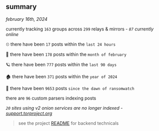 
## summary
_february 16th, 2024_

currently tracking `163` groups across `299` relays & mirrors - _`87` currently online_

⏲ there have been `17` posts within the `last 24 hours`

🦈 there have been `178` posts within the `month of february`

🪐 there have been `777` posts within the `last 90 days`

🏚 there have been `371` posts within the `year of 2024`

🦕 there have been `9653` posts `since the dawn of ransomwatch`

there are `96` custom parsers indexing posts

_`20` sites using v2 onion services are no longer indexed - [support.torproject.org](https://support.torproject.org/onionservices/v2-deprecation/)_

> see the project [README](https://github.com/joshhighet/ransomwatch#ransomwatch--) for backend technicals

